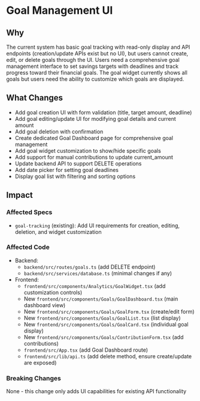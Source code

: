 # Goal Management UI

## Why
The current system has basic goal tracking with read-only display and API endpoints (creation/update APIs exist but no UI), but users cannot create, edit, or delete goals through the UI. Users need a comprehensive goal management interface to set savings targets with deadlines and track progress toward their financial goals. The goal widget currently shows all goals but users need the ability to customize which goals are displayed.

## What Changes
- Add goal creation UI with form validation (title, target amount, deadline)
- Add goal editing/update UI for modifying goal details and current amount
- Add goal deletion with confirmation
- Create dedicated Goal Dashboard page for comprehensive goal management
- Add goal widget customization to show/hide specific goals
- Add support for manual contributions to update current_amount
- Update backend API to support DELETE operations
- Add date picker for setting goal deadlines
- Display goal list with filtering and sorting options

## Impact

### Affected Specs
- `goal-tracking` (existing): Add UI requirements for creation, editing, deletion, and widget customization

### Affected Code
- Backend:
  - `backend/src/routes/goals.ts` (add DELETE endpoint)
  - `backend/src/services/database.ts` (minimal changes if any)
- Frontend:
  - `frontend/src/components/Analytics/GoalWidget.tsx` (add customization controls)
  - New `frontend/src/components/Goals/GoalDashboard.tsx` (main dashboard view)
  - New `frontend/src/components/Goals/GoalForm.tsx` (create/edit form)
  - New `frontend/src/components/Goals/GoalList.tsx` (list display)
  - New `frontend/src/components/Goals/GoalCard.tsx` (individual goal display)
  - New `frontend/src/components/Goals/ContributionForm.tsx` (add contributions)
  - `frontend/src/App.tsx` (add Goal Dashboard route)
  - `frontend/src/lib/api.ts` (add delete method, ensure create/update are exposed)

### Breaking Changes
None - this change only adds UI capabilities for existing API functionality

